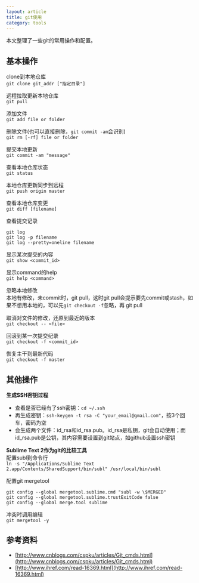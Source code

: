 ```yaml
---
layout: article
title: git使用
category: tools
---
```


本文整理了一些git的常用操作和配置。

## 基本操作

clone到本地仓库  
`git clone git_addr ["指定目录"]`

远程拉取更新本地仓库  
`git pull`

添加文件  
`git add file or folder`

删除文件(也可以直接删除，`git commit -am`会识别)  
`git rm [-rf] file or folder`

提交本地更新  
`git commit -am "message"`

查看本地仓库状态  
`git status`

本地仓库更新同步到远程  
`git push origin master`

查看本地仓库变更  
`git diff [filename]`

查看提交记录

~~~~
git log
git log -p filename
git log --pretty=oneline filename
~~~~

显示某次提交的内容  
`git show <commit_id>`

显示command的help  
`git help <command>`

忽略本地修改  
本地有修改，未commit时，git pull，这时git pull会提示要先commit或stash，如果不想用本地的，可以先`git checkout -f`忽略，再 git pull

取消对文件的修改，还原到最近的版本  
`git checkout -- <file>`

回滚到某一次提交纪录  
`git checkout -f <commit_id>`

恢复主干到最新代码  
`git checkout -f master`

## 其他操作

**生成SSH密钥过程**

- 查看是否已经有了ssh密钥：`cd ~/.ssh`
- 再生成密钥：`ssh-keygen -t rsa -C "your_email@gmail.com"`，按3个回车，密码为空
- 会生成两个文件：id_rsa和id_rsa.pub。id_rsa是私钥，git会自动使用；而id_rsa.pub是公钥，其内容需要设置到git站点，如github设置ssh密钥


**Sublime Text 2作为git的比较工具**  
配置subl到命令行  
`ln -s "/Applications/Sublime Text 2.app/Contents/SharedSupport/bin/subl" /usr/local/bin/subl`

配置git mergetool

~~~~
git config --global mergetool.sublime.cmd "subl -w \$MERGED"
git config --global mergetool.sublime.trustExitCode false 
git config --global merge.tool sublime
~~~~

冲突时调用编辑  
`git mergetool -y`


## 参考资料

- [http://www.cnblogs.com/cspku/articles/Git_cmds.html](http://www.cnblogs.com/cspku/articles/Git_cmds.html)
- [http://www.ihref.com/read-16369.html](http://www.ihref.com/read-16369.html)
